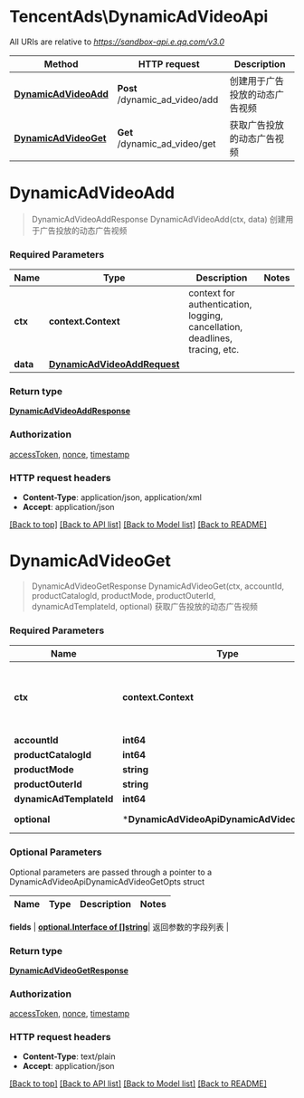# TencentAds\DynamicAdVideoApi

All URIs are relative to *https://sandbox-api.e.qq.com/v3.0*

Method | HTTP request | Description
------------- | ------------- | -------------
[**DynamicAdVideoAdd**](DynamicAdVideoApi.md#DynamicAdVideoAdd) | **Post** /dynamic_ad_video/add | 创建用于广告投放的动态广告视频
[**DynamicAdVideoGet**](DynamicAdVideoApi.md#DynamicAdVideoGet) | **Get** /dynamic_ad_video/get | 获取广告投放的动态广告视频


# **DynamicAdVideoAdd**
> DynamicAdVideoAddResponse DynamicAdVideoAdd(ctx, data)
创建用于广告投放的动态广告视频

### Required Parameters

Name | Type | Description  | Notes
------------- | ------------- | ------------- | -------------
 **ctx** | **context.Context** | context for authentication, logging, cancellation, deadlines, tracing, etc.
  **data** | [**DynamicAdVideoAddRequest**](DynamicAdVideoAddRequest.md)|  | 

### Return type

[**DynamicAdVideoAddResponse**](DynamicAdVideoAddResponse.md)

### Authorization

[accessToken](../README.md#accessToken), [nonce](../README.md#nonce), [timestamp](../README.md#timestamp)

### HTTP request headers

 - **Content-Type**: application/json, application/xml
 - **Accept**: application/json

[[Back to top]](#) [[Back to API list]](../README.md#documentation-for-api-endpoints) [[Back to Model list]](../README.md#documentation-for-models) [[Back to README]](../README.md)

# **DynamicAdVideoGet**
> DynamicAdVideoGetResponse DynamicAdVideoGet(ctx, accountId, productCatalogId, productMode, productOuterId, dynamicAdTemplateId, optional)
获取广告投放的动态广告视频

### Required Parameters

Name | Type | Description  | Notes
------------- | ------------- | ------------- | -------------
 **ctx** | **context.Context** | context for authentication, logging, cancellation, deadlines, tracing, etc.
  **accountId** | **int64**|  | 
  **productCatalogId** | **int64**|  | 
  **productMode** | **string**|  | 
  **productOuterId** | **string**|  | 
  **dynamicAdTemplateId** | **int64**|  | 
 **optional** | ***DynamicAdVideoApiDynamicAdVideoGetOpts** | optional parameters | nil if no parameters

### Optional Parameters
Optional parameters are passed through a pointer to a DynamicAdVideoApiDynamicAdVideoGetOpts struct

Name | Type | Description  | Notes
------------- | ------------- | ------------- | -------------





 **fields** | [**optional.Interface of []string**](string.md)| 返回参数的字段列表 | 

### Return type

[**DynamicAdVideoGetResponse**](DynamicAdVideoGetResponse.md)

### Authorization

[accessToken](../README.md#accessToken), [nonce](../README.md#nonce), [timestamp](../README.md#timestamp)

### HTTP request headers

 - **Content-Type**: text/plain
 - **Accept**: application/json

[[Back to top]](#) [[Back to API list]](../README.md#documentation-for-api-endpoints) [[Back to Model list]](../README.md#documentation-for-models) [[Back to README]](../README.md)

